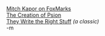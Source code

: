 <a href="http://www.techcrunch.com/2007/06/25/mitch-kapors-foxmarks-to-leap-into-search-world/">Mitch Kapor on FoxMarks</a> <br/>
<a href="http://www.theregister.co.uk/2007/06/26/psion_special/">The Creation of Psion</a> <br/>
<a href="http://www.fastcompany.com/online/06/writestuff.html">They Write the Right Stuff</a> <em> (a classic)</em><br/>
-m